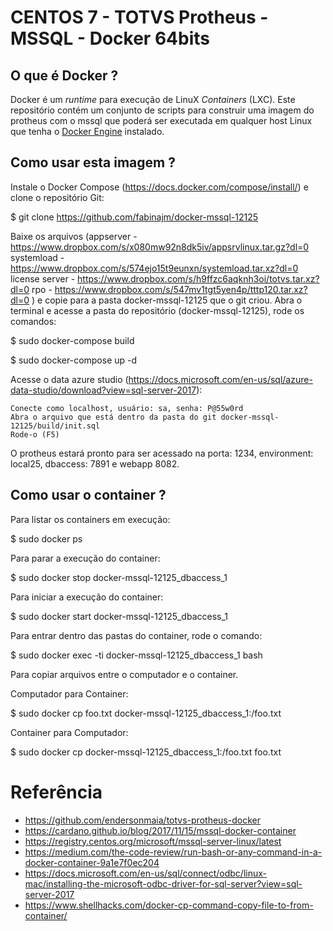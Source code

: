 # CENTOS 7 - TOTVS Protheus - MSSQL - Docker 64bits

## O que é Docker ?

Docker é um _runtime_ para execução de LinuX _Containers_ (LXC). Este repositório contém um conjunto de scripts para construir uma imagem do protheus com o mssql que poderá ser executada em qualquer host Linux que tenha o [Docker Engine](https://docs.docker.com/installation/) instalado.

## Como usar esta imagem ?

Instale o Docker Compose (https://docs.docker.com/compose/install/) e clone o repositório Git:

$ git clone https://github.com/fabinajm/docker-mssql-12125

Baixe os arquivos (appserver - https://www.dropbox.com/s/x080mw92n8dk5iv/appsrvlinux.tar.gz?dl=0
                   systemload - https://www.dropbox.com/s/574ejo15t9eunxn/systemload.tar.xz?dl=0 
                   license server - https://www.dropbox.com/s/h9ffzc6aqknh3oi/totvs.tar.xz?dl=0 
                   rpo - https://www.dropbox.com/s/547mv1tgt5yen4p/tttp120.tar.xz?dl=0 ) e copie para a pasta docker-mssql-12125 que o git criou. 
Abra o terminal e acesse a pasta do repositório (docker-mssql-12125), rode os comandos:

$ sudo docker-compose build 

$ sudo docker-compose up -d

Acesse o data azure studio (https://docs.microsoft.com/en-us/sql/azure-data-studio/download?view=sql-server-2017):

	Conecte como localhost, usuário: sa, senha: P@55w0rd
	Abra o arquivo que está dentro da pasta do git docker-mssql-12125/build/init.sql 
	Rode-o (F5)

O protheus estará pronto para ser acessado na porta: 1234, environment: local25, dbaccess: 7891 e webapp 8082.

## Como usar o container ?

Para listar os containers em execução:

$ sudo docker ps

Para parar a execução do container:

$ sudo docker stop docker-mssql-12125_dbaccess_1

Para iniciar a execução do container:

$ sudo docker start docker-mssql-12125_dbaccess_1

Para entrar dentro das pastas do container, rode o comando:

$ sudo docker exec -ti docker-mssql-12125_dbaccess_1 bash

Para copiar arquivos entre o computador e o container.

Computador para Container:

$ sudo docker cp foo.txt docker-mssql-12125_dbaccess_1:/foo.txt

Container para Computador:

$ sudo docker cp docker-mssql-12125_dbaccess_1:/foo.txt foo.txt

# Referência

* https://github.com/endersonmaia/totvs-protheus-docker
* https://cardano.github.io/blog/2017/11/15/mssql-docker-container
* https://registry.centos.org/microsoft/mssql-server-linux/latest
* https://medium.com/the-code-review/run-bash-or-any-command-in-a-docker-container-9a1e7f0ec204
* https://docs.microsoft.com/en-us/sql/connect/odbc/linux-mac/installing-the-microsoft-odbc-driver-for-sql-server?view=sql-server-2017
* https://www.shellhacks.com/docker-cp-command-copy-file-to-from-container/

